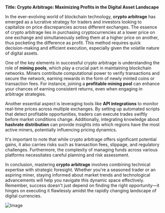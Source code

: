 **Title: Crypto Arbitrage: Maximizing Profits in the Digital Asset Landscape**

In the ever-evolving world of blockchain technology, **crypto arbitrage** has emerged as a lucrative strategy for traders and investors looking to capitalize on price discrepancies across different exchanges. The essence of crypto arbitrage lies in purchasing cryptocurrencies at a lower price on one exchange and simultaneously selling them at a higher price on another, thus pocketing the difference as profit. This method requires quick decision-making and efficient execution, especially given the volatile nature of digital assets.

One of the key elements in successful crypto arbitrage is understanding the role of **mining pools**, which play a crucial part in maintaining blockchain networks. Miners contribute computational power to verify transactions and secure the network, earning rewards in the form of newly minted coins or transaction fees. For instance, joining a **profitable mining pool** can enhance your chances of earning consistent returns, even when engaging in arbitrage strategies.

Another essential aspect is leveraging tools like **API integrations** to monitor real-time prices across multiple exchanges. By setting up automated scripts that detect profitable opportunities, traders can execute trades swiftly before market conditions change. Additionally, integrating knowledge about **hashrate distribution** can provide insights into which regions have the most active miners, potentially influencing pricing dynamics.

It's important to note that while crypto arbitrage offers significant potential gains, it also carries risks such as transaction fees, slippage, and regulatory challenges. Furthermore, the complexity of managing funds across various platforms necessitates careful planning and risk assessment.

In conclusion, mastering **crypto arbitrage** involves combining technical expertise with strategic foresight. Whether you're a seasoned trader or an aspiring miner, staying informed about market trends and technological advancements will help you navigate this dynamic space effectively. Remember, success doesn't just depend on finding the right opportunity—it hinges on executing it flawlessly amidst the rapidly changing landscape of digital currencies. 

![Image](https://github.com/user-attachments/assets/b6e7b7a2-655e-4d44-8baa-20c566a3cb65)